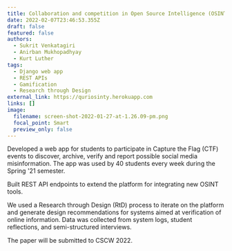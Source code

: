 ```yaml
---
title: Collaboration and competition in Open Source Intelligence (OSINT) analysis
date: 2022-02-07T23:46:53.355Z
draft: false
featured: false
authors:
  - Sukrit Venkatagiri
  - Anirban Mukhopadhyay
  - Kurt Luther
tags:
  - Django web app
  - REST APIs
  - Gamification
  - Research through Design
external_link: https://quriosinty.herokuapp.com
links: []
image:
  filename: screen-shot-2022-01-27-at-1.26.09-pm.png
  focal_point: Smart
  preview_only: false
---
```

Developed a web app for students to participate in Capture the Flag (CTF) events to discover, archive, verify and report possible social media misinformation. The app was used by 40 students every week during the Spring '21 semester.

Built REST API endpoints to extend the platform for integrating new OSINT tools. 

We used a Research through Design (RtD) process to iterate on the platform and generate design recommendations for systems aimed at verification of online information. Data was collected from system logs, student reflections, and semi-structured interviews.

The paper will be submitted to CSCW 2022.